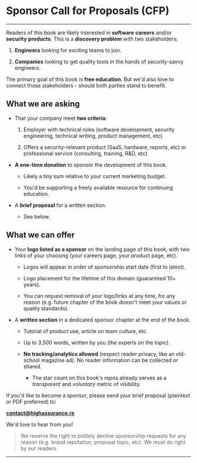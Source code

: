 # Sponsor Call for Proposals (CFP)
---

Readers of this book are likely interested in **software careers** and/or **security products**.
This is a **discovery problem** with two stakeholders:

1. **Engineers** looking for exciting teams to join.

2. **Companies** looking to get quality tools in the hands of security-savvy engineers.

The primary goal of this book is **free education**.
But we'd also love to connect those stakeholders - should both parties stand to benefit.

## What we are asking

* That your company meet **two criteria**:

  1. Employer with technical roles (software development, security engineering, technical writing, product management, etc)

  2. Offers a security-relevant product (SaaS, hardware, reports, etc) or professional service (consulting, training, R&D, etc)

* **A one-time donation** to sponsor the development of this book.

  * Likely a tiny sum relative to your current marketing budget.

  * You'd be supporting a freely available resource for continuing education.

* A **brief proposal** for a written section.

  * See below.

## What we can offer

* Your **logo listed as a sponsor** on the landing page of this book, with two links of your choosing (your careers page, your product page, etc).

  * Logos will appear in order of sponsorship start date (first to latest).

  * Logo placement for the lifetime of this domain (guaranteed 10+ years).

  * You can request removal of your logo/links at any time, for any reason (e.g. future chapter of the book doesn't meet your values or quality standards).

* A **written section** in a dedicated sponsor chapter at the end of the book.

  * Tutorial of product use, article on team culture, etc.

  * Up to 3,500 words, written by you (the experts on the topic).

  * **No tracking/analytics allowed** (respect reader privacy, like an old-school magazine ad). No reader information can be collected or shared.

    * The star count on this book's repos already serves as a *transparent* and *voluntary* metric of visibility.

If you'd like to become a sponsor, please send your brief proposal (plaintext or PDF preferred) to:

<a href="mailto:contact@highassurance.rs?subject=Sponsorship_Proposal">**contact@highassurance.rs**</a>

We'd love to hear from you!

> We reserve the right to politely decline sponsorship requests for any reason (e.g. brand reputation, proposal topic, etc). We must do right by our readers.

---